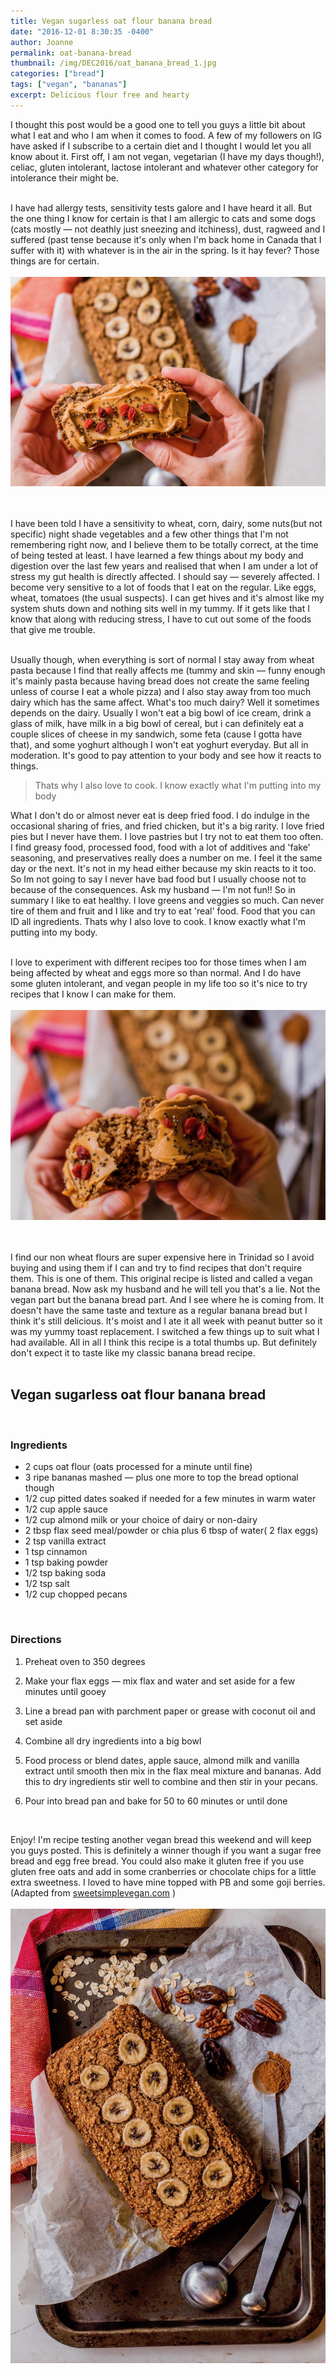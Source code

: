 ```yaml
---
title: Vegan sugarless oat flour banana bread
date: "2016-12-01 8:30:35 -0400"
author: Joanne
permalink: oat-banana-bread
thumbnail: /img/DEC2016/oat_banana_bread_1.jpg
categories: ["bread"]
tags: ["vegan", "bananas"]
excerpt: Delicious flour free and hearty
---
```


I thought this post would be a good one to tell you guys a little bit about what I eat and who I am when it comes to food.  A few of my followers on IG have asked if I subscribe to a certain diet and I thought I would let you all know about it. First off, I am not vegan, vegetarian (I have my days though!), celiac, gluten intolerant, lactose intolerant and whatever other category for intolerance their might be.
<br><br>

I have had allergy tests, sensitivity tests galore and I have heard it all.  But the one thing I know for certain is that I am allergic to cats and some dogs (cats mostly &mdash; not deathly just sneezing and itchiness), dust, ragweed and I suffered (past tense because it's only when I'm back home in Canada that I suffer with it) with whatever is in the air in the spring. Is it hay fever? Those things are for certain.
<br>
<br>
![Vegan oat banana bread](/img/DEC2016/oat_banana_bread_2_4.jpg)  
<br>
<br>

I have been told I have a sensitivity to wheat, corn, dairy, some nuts(but not specific) night shade vegetables and a few other things that I'm not remembering right now, and I believe them to be totally correct, at the time of being tested at least.  I have learned a few things about my body and digestion over the last few years and realised that when I am under a lot of stress my gut health is directly affected.  I should say &mdash; severely affected.  I become very sensitive to a lot of foods that I eat on the regular. Like eggs, wheat, tomatoes (the usual suspects).  I can get hives and it's almost like my system shuts down and nothing sits well in my tummy. If it gets like that I know that along with reducing stress, I have to cut out some of the foods that give me trouble.  
<br>

Usually though, when everything is sort of normal I stay away from wheat pasta because I find that really affects me (tummy and skin &mdash; funny enough it's mainly pasta because having bread does not create the same feeling unless of course I eat a whole pizza) and I also stay away from too much dairy which has the same affect. What's too much dairy? Well it sometimes depends on the dairy.  Usually I won't eat a big bowl of ice cream, drink a glass of milk, have milk in a big bowl of cereal, but i can definitely eat a couple slices of cheese in my sandwich, some feta (cause I gotta have that), and some yoghurt although I won't eat yoghurt everyday.  But all in moderation. It's good to pay attention to your body and see how it reacts to things.
<br>

> Thats why I also love to cook.  I know exactly what I'm putting into my body

What I don't do or almost never eat is deep fried food.  I do indulge in the occasional sharing of fries, and fried chicken, but it's a big rarity.  I love fried pies but I never have them.  I love pastries but I try not to eat them too often. I find greasy food, processed food, food with a lot of additives and 'fake' seasoning, and preservatives really does a number on me.  I feel it the same day or the next.  It's not in my head either because my skin reacts to it too. So Im not going to say I never have bad food but I usually choose not to because of the consequences.  Ask my husband &mdash; I'm not fun!! So in summary I like to eat healthy. I love greens and veggies so much. Can never tire of them and fruit and I like and try to eat 'real' food. Food that you can ID all ingredients. Thats why I also love to cook.  I know exactly what I'm putting into my body.
<br><br>

I love to experiment with different recipes too for those times when I am being affected by wheat and eggs more so than normal.  And I do have some gluten intolerant, and vegan people in my life too so it's nice to try recipes that I know I can make for them.
<br>
<br>
![Vegan oat banana bread](/img/DEC2016/oat_banana_bread_2.jpg)  
<br>
<br>

I find our non wheat flours are super expensive here in Trinidad so
I avoid buying and using them if I can and try to find recipes that don't require them. This is one of them.  This original recipe is listed and called a vegan banana bread.  Now ask my husband and he will tell you that's a lie.  Not the vegan part but the banana bread part.  And I see where he is coming from. It doesn't have the same taste and texture as a regular banana bread but I think it's still delicious. It's moist and I ate it all week with peanut butter so it was my yummy toast replacement.  I switched a few things up to suit what I had available.  All in all I think this recipe is a total thumbs up.  But definitely don't expect it to taste like my classic banana bread recipe.
<br><br>

## Vegan sugarless oat flour banana bread

<br>

### Ingredients

* 2 cups oat flour (oats processed for a minute until fine)
* 3 ripe bananas mashed &mdash; plus one more to top the bread optional though
* 1/2 cup pitted dates soaked if needed for a few minutes in warm water
* 1/2 cup apple sauce
* 1/2 cup almond milk or your choice of dairy or non-dairy
* 2 tbsp flax seed meal/powder or chia plus 6 tbsp of water( 2 flax eggs)
* 2 tsp vanilla extract
* 1 tsp cinnamon
* 1 tsp baking powder
* 1/2 tsp baking soda
* 1/2 tsp salt
* 1/2 cup chopped pecans
<br>

### Directions

1. Preheat oven to 350 degrees

1. Make your flax eggs &mdash; mix flax and water and set aside for a few minutes until gooey

1. Line a bread pan with parchment paper or grease with coconut oil and set aside

1. Combine all dry ingredients into a big bowl

1. Food process or blend dates, apple sauce,  almond milk and vanilla extract until smooth then mix in the flax meal mixture and bananas.   Add this to dry ingredients stir well to combine and then stir in your pecans.  

1. Pour into bread pan and bake for 50 to 60 minutes or until done
<br>

Enjoy! I'm recipe testing another vegan bread this weekend and will keep you guys posted. This is definitely a winner though if you want a sugar free bread and egg free bread.  You could also make it gluten free if you use gluten free oats and add in some cranberries or chocolate chips for a little extra sweetness. I loved to have mine topped with PB and some goji berries.  
(Adapted from [sweetsimplevegan.com](http://sweetsimplevegan.com) )
<br>
<br>
![Vegan oat banana bread](/img/DEC2016/oat_banana_bread_3.jpg)
